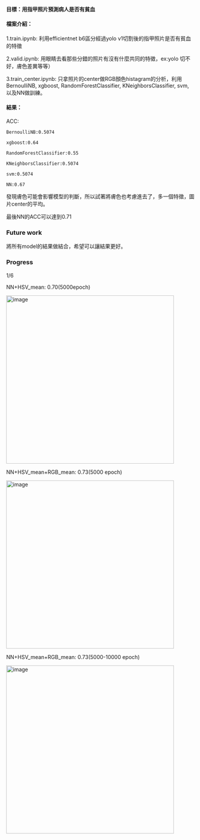 #### 目標：用指甲照片預測病人是否有貧血

#### 檔案介紹：

1.train.ipynb: 利用efficientnet b6區分經過yolo v1切割後的指甲照片是否有貧血的特徵

2.valid.ipynb: 用眼睛去看那些分錯的照片有沒有什麼共同的特徵，ex:yolo 切不好，膚色差異等等）

3.train_center.ipynb: 只拿照片的center做RGB顏色histagram的分析，利用BernoulliNB, xgboost, RandomForestClassifier, KNeighborsClassifier, svm, 以及NN做訓練。

#### 結果：

ACC:

    BernoulliNB:0.5074

    xgboost:0.64

    RandomForestClassifier:0.55

    KNeighborsClassifier:0.5074

    svm:0.5074

    NN:0.67

發現膚色可能會影響模型的判斷，所以試著將膚色也考慮進去了，多一個特徵，圖片center的平均。

最後NN的ACC可以達到0.71

### Future work

將所有model的結果做結合，希望可以讓結果更好。

### Progress

1/6

NN+HSV_mean: 0.70(5000epoch)

<img width="449" alt="image" src="https://user-images.githubusercontent.com/101687024/210930850-f91bce29-05d9-404e-b54f-96b2c913dd11.png">

NN+HSV_mean+RGB_mean: 0.73(5000 epoch)

<img width="449" alt="image" src="https://user-images.githubusercontent.com/101687024/210931949-ae80002b-7a9e-4f5f-9d50-4f3f05f93184.png">

NN+HSV_mean+RGB_mean: 0.73(5000-10000 epoch)

<img width="449" alt="image" src="https://user-images.githubusercontent.com/101687024/210933233-4a50e9cd-1c92-48c9-9abc-b3ac33a5ef4e.png">

